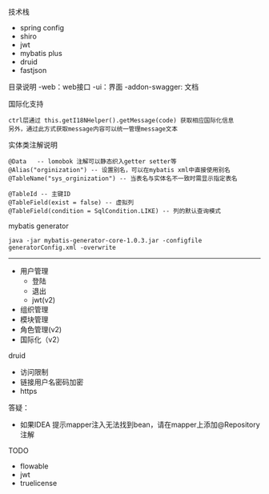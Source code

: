 技术栈
- spring config
- shiro
- jwt
- mybatis plus
- druid
- fastjson

目录说明
-web：web接口
-ui：界面
-addon-swagger: 文档


国际化支持
```
ctrl层通过 this.getI18NHelper().getMessage(code) 获取相应国际化信息
另外，通过此方式获取message内容可以统一管理message文本
```

实体类注解说明
```
@Data   -- lomobok 注解可以静态织入getter setter等
@Alias("orginization") -- 设置别名，可以在mybatis xml中直接使用别名
@TableName("sys_orginization") -- 当表名与实体名不一致时需显示指定表名

@TableId -- 主键ID
@TableField(exist = false) -- 虚拟列
@TableField(condition = SqlCondition.LIKE) -- 列的默认查询模式
```

mybatis generator    
```
java -jar mybatis-generator-core-1.0.3.jar -configfile generatorConfig.xml -overwrite
```
---
- 用户管理
    - 登陆
    - 退出
    - jwt(v2)
- 组织管理
- 模块管理
- 角色管理(v2)
- 国际化（v2）

druid 
  - 访问限制
  - 链接用户名密码加密
- https

答疑：
- 如果IDEA 提示mapper注入无法找到bean，请在mapper上添加@Repository注解

TODO
- flowable
- jwt
- truelicense